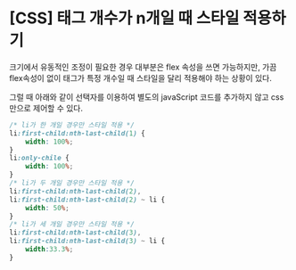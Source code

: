 # [CSS] 태그 개수가 n개일 때 스타일 적용하기 



크기에서 유동적인 조정이 필요한 경우 대부분은 flex 속성을 쓰면 가능하지만, 가끔 flex속성이 없이 태그가 특정 개수일 때 스타일을 달리 적용해야 하는 상황이 있다. 

그럴 때 아래와 같이 선택자를 이용하여 별도의 javaScript 코드를 추가하지 않고 css만으로 제어할 수 있다.

```css
/* li가 한 개일 경우만 스타일 적용 */
li:first-child:nth-last-child(1) {
    width: 100%;
}
li:only-chile {
    width: 100%;
}
/* li가 두 개일 경우만 스타일 적용 */
li:first-child:nth-last-child(2),
li:first-child:nth-last-child(2) ~ li {
    width: 50%;
}
/* li가 세 개일 경우만 스타일 적용 */
li:first-child:nth-last-child(3),
li:first-child:nth-last-child(3) ~ li {
    width:33.3%;
}
```

